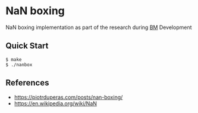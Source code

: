 # NaN boxing

NaN boxing implementation as part of the research during [BM](https://github.com/tsoding/bm) Development

## Quick Start

```console
$ make
$ ./nanbox
```

## References

- https://piotrduperas.com/posts/nan-boxing/
- https://en.wikipedia.org/wiki/NaN
